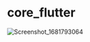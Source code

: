 # core_flutter
![Screenshot_1681793064](https://user-images.githubusercontent.com/89035048/233766350-0bc17f33-3650-4cd8-8d72-5981f6a89144.png)
